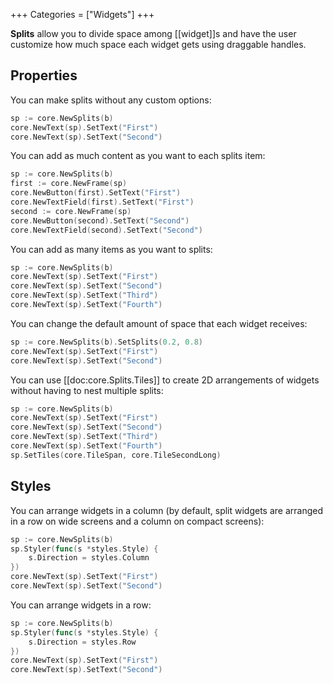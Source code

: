 +++
Categories = ["Widgets"]
+++

**Splits** allow you to divide space among [[widget]]s and have the user customize how much space each widget gets using draggable handles.

## Properties

You can make splits without any custom options:

```Go
sp := core.NewSplits(b)
core.NewText(sp).SetText("First")
core.NewText(sp).SetText("Second")
```

You can add as much content as you want to each splits item:

```Go
sp := core.NewSplits(b)
first := core.NewFrame(sp)
core.NewButton(first).SetText("First")
core.NewTextField(first).SetText("First")
second := core.NewFrame(sp)
core.NewButton(second).SetText("Second")
core.NewTextField(second).SetText("Second")
```

You can add as many items as you want to splits:

```Go
sp := core.NewSplits(b)
core.NewText(sp).SetText("First")
core.NewText(sp).SetText("Second")
core.NewText(sp).SetText("Third")
core.NewText(sp).SetText("Fourth")
```

You can change the default amount of space that each widget receives:

```Go
sp := core.NewSplits(b).SetSplits(0.2, 0.8)
core.NewText(sp).SetText("First")
core.NewText(sp).SetText("Second")
```

You can use [[doc:core.Splits.Tiles]] to create 2D arrangements of widgets without having to nest multiple splits:

```Go
sp := core.NewSplits(b)
core.NewText(sp).SetText("First")
core.NewText(sp).SetText("Second")
core.NewText(sp).SetText("Third")
core.NewText(sp).SetText("Fourth")
sp.SetTiles(core.TileSpan, core.TileSecondLong)
```

## Styles

You can arrange widgets in a column (by default, split widgets are arranged in a row on wide screens and a column on compact screens):

```Go
sp := core.NewSplits(b)
sp.Styler(func(s *styles.Style) {
    s.Direction = styles.Column
})
core.NewText(sp).SetText("First")
core.NewText(sp).SetText("Second")
```

You can arrange widgets in a row:

```Go
sp := core.NewSplits(b)
sp.Styler(func(s *styles.Style) {
    s.Direction = styles.Row
})
core.NewText(sp).SetText("First")
core.NewText(sp).SetText("Second")
```

